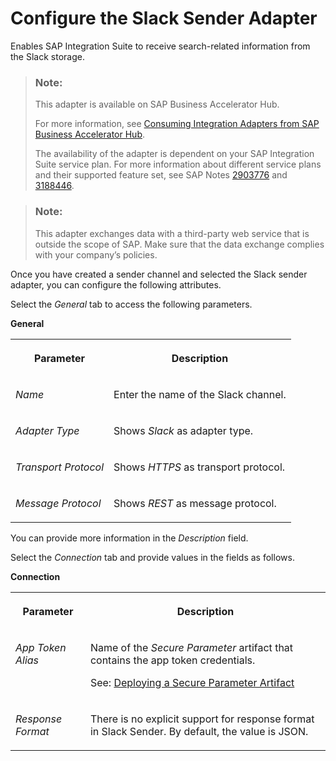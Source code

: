 <!-- loio1d93850b43504c50b87c6c62ef0ffc5a -->

# Configure the Slack Sender Adapter

Enables SAP Integration Suite to receive search-related information from the Slack storage.

> ### Note:  
> This adapter is available on SAP Business Accelerator Hub.
> 
> For more information, see [Consuming Integration Adapters from SAP Business Accelerator Hub](consuming-integration-adapters-from-sap-business-accelerator-hub-b9250fb.md).
> 
> The availability of the adapter is dependent on your SAP Integration Suite service plan. For more information about different service plans and their supported feature set, see SAP Notes [2903776](https://launchpad.support.sap.com/#/notes/2903776) and [3188446](https://launchpad.support.sap.com/#/notes/3188446).

> ### Note:  
> This adapter exchanges data with a third-party web service that is outside the scope of SAP. Make sure that the data exchange complies with your company’s policies.

Once you have created a sender channel and selected the Slack sender adapter, you can configure the following attributes.

Select the *General* tab to access the following parameters.

**General**


<table>
<tr>
<th valign="top">

Parameter



</th>
<th valign="top">

Description



</th>
</tr>
<tr>
<td valign="top">

*Name* 



</td>
<td valign="top">

Enter the name of the Slack channel.



</td>
</tr>
<tr>
<td valign="top">

*Adapter Type* 



</td>
<td valign="top">

Shows *Slack* as adapter type.



</td>
</tr>
<tr>
<td valign="top">

*Transport Protocol* 



</td>
<td valign="top">

Shows *HTTPS* as transport protocol.



</td>
</tr>
<tr>
<td valign="top">

*Message Protocol* 



</td>
<td valign="top">

Shows *REST* as message protocol.



</td>
</tr>
</table>

You can provide more information in the *Description* field.

Select the *Connection* tab and provide values in the fields as follows.

**Connection**


<table>
<tr>
<th valign="top">

Parameter



</th>
<th valign="top">

Description



</th>
</tr>
<tr>
<td valign="top">

*App Token Alias* 



</td>
<td valign="top">

Name of the *Secure Parameter* artifact that contains the app token credentials.

See: [Deploying a Secure Parameter Artifact](deploying-a-secure-parameter-artifact-4641d6c.md)



</td>
</tr>
<tr>
<td valign="top">

*Response Format*



</td>
<td valign="top">

There is no explicit support for response format in Slack Sender. By default, the value is JSON.



</td>
</tr>
</table>

